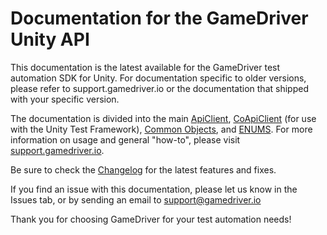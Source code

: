 # Documentation for the GameDriver Unity API

This documentation is the latest available for the GameDriver test automation SDK for Unity. For documentation specific to older versions, please refer to support.gamedriver.io or the documentation that shipped with your specific version.

The documentation is divided into the main [ApiClient](https://github.com/GameDriver-io/gdio.unity_api.doc/blob/main/gdio.unity_api.v2/ApiClient.md), [CoApiClient](https://github.com/GameDriver-io/gdio.unity_api.doc/blob/main/gdio.unity_api.v2/CoApiClient.md) (for use with the Unity Test Framework), [Common Objects](https://github.com/GameDriver-io/gdio.unity_api.doc/blob/main/gdio.common.objects.md), and [ENUMS](https://github.com/GameDriver-io/gdio.unity_api.doc/blob/main/ENUMS.md). For more information on usage and general "how-to", please visit [support.gamedriver.io](https://support.gamedriver.io).

Be sure to check the [Changelog](https://github.com/GameDriver-io/gdio.unity_api.doc/blob/main/changelog.md) for the latest features and fixes.

If you find an issue with this documentation, please let us know in the Issues tab, or by sending an email to support@gamedriver.io

Thank you for choosing GameDriver for your test automation needs!
